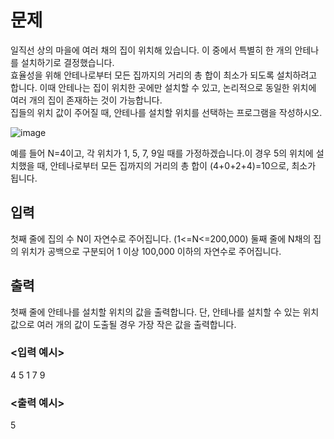 # 문제
일직선 상의 마을에 여러 채의 집이 위치해 있습니다. 이 중에서 특별히 한 개의 안테나를 설치하기로 결정했습니다.  
효율성을 위해 안테나로부터 모든 집까지의 거리의 총 합이 최소가 되도록 설치하려고 합니다. 이때 안테나는 집이 위치한 곳에만 설치할 수 있고, 논리적으로 동일한 위치에 여러 개의 집이 존재하는 것이 가능합니다.  
집들의 위치 값이 주어질 때, 안테나를 설치할 위치를 선택하는 프로그램을 작성하시오.


![image](https://user-images.githubusercontent.com/39714917/192952525-76baddb8-5fce-4322-b3a3-a70d274c7a33.png)

예를 들어 N=4이고, 각 위치가 1, 5, 7, 9일 때를 가정하겠습니다.이 경우 5의 위치에 설치했을 때, 안테나로부터 모든 집까지의 거리의 총 합이 (4+0+2+4)=10으로, 최소가 됩니다.

## 입력
첫째 줄에 집의 수 N이 자연수로 주어집니다. (1<=N<=200,000)
둘째 줄에 N채의 집의 위치가 공백으로 구분되어 1 이상 100,000 이하의 자연수로 주어집니다.
## 출력
첫째 줄에 안테나를 설치할 위치의 값을 출력합니다. 단, 안테나를 설치할 수 있는 위치 값으로 여러 개의 값이 도출될 경우 가장 작은 값을 출력합니다.

### <입력 예시>
4
5 1 7 9
### <출력 예시>
5
